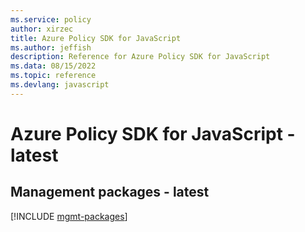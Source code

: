 ```yaml
---
ms.service: policy
author: xirzec
title: Azure Policy SDK for JavaScript
ms.author: jeffish
description: Reference for Azure Policy SDK for JavaScript
ms.data: 08/15/2022
ms.topic: reference
ms.devlang: javascript
---
```

# Azure Policy SDK for JavaScript - latest

## Management packages - latest
[!INCLUDE [mgmt-packages](policy-mgmt-index.md)]